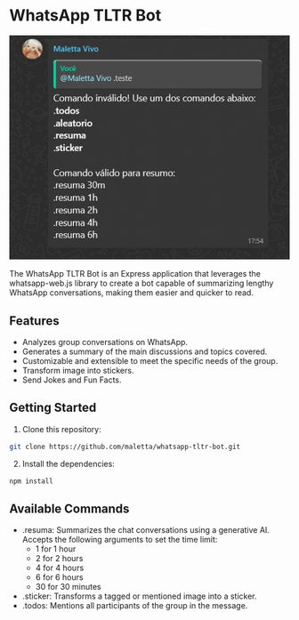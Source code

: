 # WhatsApp TLTR Bot

![WhatsApp TLTR Bot Logo](https://github.com/maletta/whatsapp-tltr-bot/blob/main/assets/commands.png)

The WhatsApp TLTR Bot is an Express application that leverages the whatsapp-web.js library to create a bot capable of summarizing lengthy WhatsApp conversations, making them easier and quicker to read.

## Features

- Analyzes group conversations on WhatsApp.
- Generates a summary of the main discussions and topics covered.
- Customizable and extensible to meet the specific needs of the group.
- Transform image into stickers.
- Send Jokes and Fun Facts.

## Getting Started

1. Clone this repository:

```bash
git clone https://github.com/maletta/whatsapp-tltr-bot.git
```

2. Install the dependencies:

```bash
npm install
```


## Available Commands

- .resuma: Summarizes the chat conversations using a generative AI. Accepts the following arguments to set the time limit:
  - 1 for 1 hour
  - 2 for 2 hours
  - 4 for 4 hours
  - 6 for 6 hours
  - 30 for 30 minutes
- .sticker: Transforms a tagged or mentioned image into a sticker.
- .todos: Mentions all participants of the group in the message.

